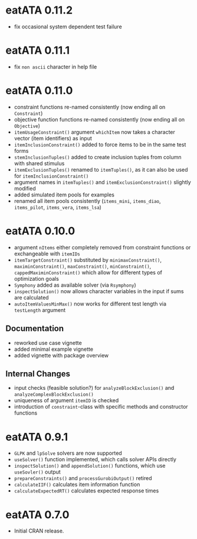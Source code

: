 # eatATA 0.11.2

* fix occasional system dependent test failure

# eatATA 0.11.1

* fix `non ascii` character in help file

# eatATA 0.11.0

* constraint functions re-named consistently (now ending all on `Constraint`) 
* objective function functions re-named consistently (now ending all on `Objective`) 
* `itemUsageConstraint()` argument `whichItem` now takes a character vector (item identifiers) as input
* `itemInclusionConstraint()` added to force items to be in the same test forms
* `stemInclusionTuples()` added to create inclusion tuples from column with shared stimulus
* `itemExclusionTuples()` renamed to `itemTuples()`, as it can also be used for `itemInclusionConstraint()`
* argument names in `itemTuples()` and `itemExclusionConstraint()` slightly modified
* added simulated item pools for examples
* renamed all item pools consistently (`items_mini`, `items_diao`, `items_pilot`, `items_vera`, `items_lsa`)


# eatATA 0.10.0

* argument `nItems` either completely removed from constraint functions or exchangeable with `itemIDs` 
* `itemTargetConstraint()` substituted by `minimaxConstraint()`, `maximinConstraint()`, `maxConstraint()`, `minConstraint()`, `cappedMaximinConstraint()` which allow for different types of optimization goals
* `Symphony` added as available solver (via `Rsymphony`)
* `inspectSolution()` now allows character variables in the input if sums are calculated
* `autoItemValuesMinMax()` now works for different test length via `testLength` argument

## Documentation

* reworked use case vignette
* added minimal example vignette
* added vignette with package overview

## Internal Changes

* input checks (feasible solution?) for `analyzeBlockExclusion()` and `analyzeComplexBlockExclusion()`
* uniqueness of argument `itemID` is checked
* introduction of `constraint`-class with specific methods and constructor functions

# eatATA 0.9.1

* `GLPK` and `lpSolve` solvers are now supported
* `useSolver()` function implemented, which calls solver APIs directly
* `inspectSolution()` and `appendSolution()` functions, which use `useSovler()` output
* `prepareConstraints()` and `processGurobiOutput()` retired
* `calculateIIF()` calculates item information function
* `calculateExpectedRT()` calculates expected response times

# eatATA 0.7.0

* Initial CRAN release.
